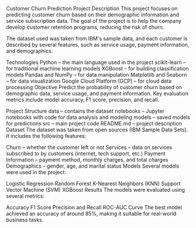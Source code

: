 Customer Churn Prediction
Project Description
This project focuses on predicting customer churn based on their demographic information and service subscription data. The goal of the project is to help the company develop customer retention programs, reducing the risk of churn.

The dataset used was taken from IBM's sample data, and each customer is described by several features, such as service usage, payment information, and demographics.

Technologies
Python – the main language used in the project
scikit-learn – for traditional machine learning models
XGBoost – for building classification models
Pandas and NumPy – for data manipulation
Matplotlib and Seaborn – for data visualization
Google Cloud Platform (GCP) – for cloud data processing
Objective
Predict the probability of customer churn based on demographic data, service usage, and payment information. Key evaluation metrics include model accuracy, F1 score, precision, and recall.

Project Structure
data – contains the dataset
notebooks – Jupyter notebooks with code for data analysis and modeling
models – saved models for predictions
src – main project code
README.md – project description
Dataset
The dataset was taken from open sources (IBM Sample Data Sets). It includes the following features:

Churn – whether the customer left or not
Services – data on services subscribed to by customers (internet, tech support, etc.)
Payment Information – payment method, monthly charges, and total charges
Demographics – gender, age, and marital status
Models
Several models were used in the project:

Logistic Regression
Random Forest
K-Nearest Neighbors (KNN)
Support Vector Machine (SVM)
XGBoost
Results
The models were evaluated using several metrics:

Accuracy
F1 Score
Precision and Recall
ROC-AUC Curve
The best model achieved an accuracy of around 85%, making it suitable for real-world business tasks.
